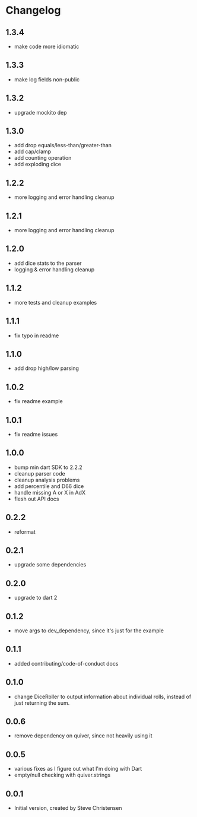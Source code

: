 # Changelog

## 1.3.4
- make code more idiomatic

## 1.3.3
- make log fields non-public

## 1.3.2
- upgrade mockito dep

## 1.3.0
- add drop equals/less-than/greater-than
- add cap/clamp
- add counting operation
- add exploding dice

## 1.2.2
- more logging and error handling cleanup

## 1.2.1
- more logging and error handling cleanup

## 1.2.0
- add dice stats to the parser
- logging & error handling cleanup

## 1.1.2
- more tests and cleanup examples

## 1.1.1
- fix typo in readme

## 1.1.0
- add drop high/low parsing

## 1.0.2
- fix readme example

## 1.0.1
- fix readme issues

## 1.0.0
- bump min dart SDK to 2.2.2
- cleanup parser code
- cleanup analysis problems
- add percentile and D66 dice
- handle missing A or X in AdX
- flesh out API docs

## 0.2.2
- reformat

## 0.2.1
- upgrade some dependencies

## 0.2.0
- upgrade to dart 2

## 0.1.2

- move args to dev_dependency, since it's just for the example

## 0.1.1

- added contributing/code-of-conduct docs

## 0.1.0

- change DiceRoller to output information about individual rolls, instead of just returning the sum.

## 0.0.6

- remove dependency on quiver, since not heavily using it

## 0.0.5

- various fixes as I figure out what I'm doing with Dart
- empty/null checking with quiver.strings

## 0.0.1

- Initial version, created by Steve Christensen

